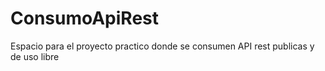 # ConsumoApiRest
Espacio para el proyecto practico donde se consumen API rest publicas y de uso libre
